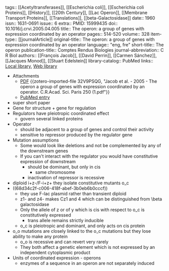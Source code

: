tags:: [[Acetyltransferases]], [[Escherichia coli]], [[Escherichia coli Proteins]], [[History]], [[20th Century]], [[Lac Operon]], [[Membrane Transport Proteins]], [[Translations]], [[beta-Galactosidase]]
date:: 1960
issn:: 1631-0691
issue:: 6
extra:: PMID: 15999435
doi:: 10.1016/j.crvi.2005.04.005
title:: The operon: a group of genes with expression coordinated by an operator
pages:: 514-520
volume:: 328
item-type:: [[journalArticle]]
original-title:: The operon: a group of genes with expression coordinated by an operator
language:: "eng, fre"
short-title:: The operon
publication-title:: Comptes Rendus Biologies
journal-abbreviation:: C R Biol
authors:: [[François Jacob]], [[David Perrin]], [[Carmen Sánchez]], [[Jacques Monod]], [[Stuart Edelstein]]
library-catalog:: PubMed
links:: [Local library](zotero://select/library/items/7GFBFQJF), [Web library](https://www.zotero.org/users/6106196/items/7GFBFQJF)

- Attachments
	- [PDF](zotero://select/library/items/32V9PSQG) {{zotero-imported-file 32V9PSQG, "Jacob et al. - 2005 - The operon a group of genes with expression coordinated by an operator. C.R.Acad. Sci. Paris 250 (1.pdf"}}
	- [PubMed entry](http://www.ncbi.nlm.nih.gov/pubmed/15999435)
- super short paper
- Gene for structure + gene for regulation
- Regulators have pleiotropic coordinated effect
	- govern several linked proteins
- Operator
	- should be adjacent to a group of genes and control their activity
	- sensitive to repressor produced by the regulator gene
- Mutation assumptions
	- Some would look like deletions and not be complemented by any of the downstream genes
	- If you can't interact with the regulator you would have constitutive expression of downstream
		- should be dominant, but only in cis
			- same chromosome
		- inactivation of repressor is recessive
- diploid i+z-/F-i+z+ they isolate constitutive mutants o_c
- ((68d34c2f-c006-418f-abef-3b0eb6b0cccf))
	- they use F-lac plasmid rather than transient diploid
	- z1- and z4- makes Cz1 and 4 which can be distinguished from \beta galactosidase
	- Only the allele of z or of y which is cis with respect to o_c is constitutively expressed
		- trans allele remains strictly inducible
	- o_c is pleiotropic and dominant, and only acts on cis protein
- o_o mutations are closely linked to the o_c mutations but they lose ability to make any protein
	- o_o is recessive and can revert very rarely
	- They both affect a genetic element which is not expressed by an independent cytoplasmic product
- Units of coordinated expression - operons
	- enzymes of a sequence in an operon are not separately induced